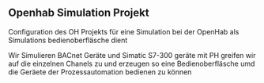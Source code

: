 ## Openhab Simulation Projekt

Configuration des OH Projekts für eine Simulation bei der OpenHab als Simulations bedienoberfläsche dient

Wir Simulieren BACnet Geräte und Simatic S7-300 geräte
mit PH greifen wir auf die einzelnen Chanels zu und erzeugen so eine Bedienoberfläsche umd die Geräete der Prozessautomation bedienen zu können

